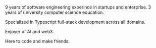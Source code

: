 9 years of software engineering experince in startups and enterprise. 
3 years of university computer science education.

Specialized in Typescript full-stack development across all domains.

Enjoyer of AI and web3.

Here to code and make friends.

<!-- WALLET-LINKING-BEGIN
{
  "lastUpdated": "2025-06-28T04:06:48.358Z",
  "wallets": [
    {
      "chain": "ethereum",
      "address": "0x6D37e30AD08fA31b46cEAD372FFa0b93b0C9EC33"
    },
    {
      "chain": "solana",
      "address": "7GyCrwENvp767DvkMAFjPiZjpNoKea16qE2Ec2jqmGgB"
    }
  ]
}
WALLET-LINKING-END -->
